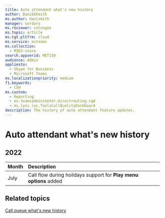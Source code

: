 ```yaml
---
title: Auto attendant what's new history
author: DaniEASmith
ms.author: danismith
manager: serdars
ms.reviewer: colongma
ms.topic: article
ms.tgt.pltfrm: cloud
ms.service: msteams
ms.collection: 
  - M365-voice
search.appverid: MET150
audience: Admin
appliesto: 
  - Skype for Business
  - Microsoft Teams
ms.localizationpriority: medium
f1.keywords: 
  - CSH
ms.custom: 
  - Reporting
  - ms.teamsadmincenter.directrouting.cqd
  - ms.lync.lac.ToolsCallQualityDashboard
description: The history of auto attendant feature updates.
---
```


# Auto attendant what's new history

## 2022

|Month                          |Description                                                           |
|:------------------------------|:---------------------------------------------------------------------|
|July                           |Call flow during hoildays support for **Play menu options** added     |


## Related topics

[Call queue what's new history](cq-whats-new-history.md)


